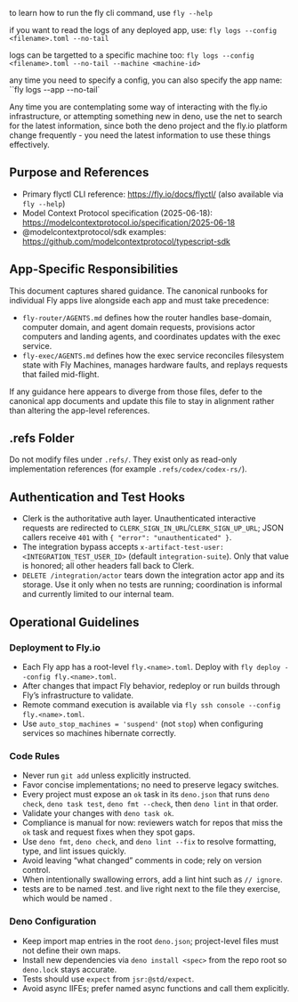 to learn how to run the fly cli command, use `fly --help`

if you want to read the logs of any deployed app, use:
`fly logs --config <filename>.toml --no-tail`

logs can be targetted to a specific machine too:
`fly logs --config <filename>.toml --no-tail --machine <machine-id>`

any time you need to specify a config, you can also specify the app name: ``fly
logs --app <app-name> --no-tail`

Any time you are contemplating some way of interacting with the fly.io
infrastructure, or attempting something new in deno, use the net to search for
the latest information, since both the deno project and the fly.io platform
change frequently - you need the latest information to use these things
effectively.

## Purpose and References

- Primary flyctl CLI reference: https://fly.io/docs/flyctl/ (also available via
  `fly --help`)
- Model Context Protocol specification (2025-06-18):
  https://modelcontextprotocol.io/specification/2025-06-18
- @modelcontextprotocol/sdk examples:
  https://github.com/modelcontextprotocol/typescript-sdk

## App-Specific Responsibilities

This document captures shared guidance. The canonical runbooks for individual
Fly apps live alongside each app and must take precedence:

- `fly-router/AGENTS.md` defines how the router handles base-domain, computer
  domain, and agent domain requests, provisions actor computers and landing
  agents, and coordinates updates with the exec service.
- `fly-exec/AGENTS.md` defines how the exec service reconciles filesystem state
  with Fly Machines, manages hardware faults, and replays requests that failed
  mid-flight.

If any guidance here appears to diverge from those files, defer to the
canonical app documents and update this file to stay in alignment rather than
altering the app-level references.

## .refs Folder

Do not modify files under `.refs/`. They exist only as read-only implementation
references (for example `.refs/codex/codex-rs/`).

## Authentication and Test Hooks

- Clerk is the authoritative auth layer. Unauthenticated interactive requests
  are redirected to `CLERK_SIGN_IN_URL`/`CLERK_SIGN_UP_URL`; JSON callers
  receive `401` with `{ "error": "unauthenticated" }`.
- The integration bypass accepts
  `x-artifact-test-user: <INTEGRATION_TEST_USER_ID>` (default
  `integration-suite`). Only that value is honored; all other headers fall back
  to Clerk.
- `DELETE /integration/actor` tears down the integration actor app and its
  storage. Use it only when no tests are running; coordination is informal and
  currently limited to our internal team.

## Operational Guidelines

### Deployment to Fly.io

- Each Fly app has a root-level `fly.<name>.toml`. Deploy with
  `fly deploy --config fly.<name>.toml`.
- After changes that impact Fly behavior, redeploy or run builds through Fly’s
  infrastructure to validate.
- Remote command execution is available via
  `fly ssh console --config fly.<name>.toml`.
- Use `auto_stop_machines = 'suspend'` (not `stop`) when configuring services so
  machines hibernate correctly.

### Code Rules

- Never run `git add` unless explicitly instructed.
- Favor concise implementations; no need to preserve legacy switches.
- Every project must expose an `ok` task in its `deno.json` that runs
  `deno check`, `deno task test`, `deno fmt --check`, then `deno lint` in that
  order.
- Validate your changes with `deno task ok`.
- Compliance is manual for now: reviewers watch for repos that miss the `ok`
  task and request fixes when they spot gaps.
- Use `deno fmt`, `deno check`, and `deno lint --fix` to resolve formatting,
  type, and lint issues quickly.
- Avoid leaving “what changed” comments in code; rely on version control.
- When intentionally swallowing errors, add a lint hint such as `// ignore`.
- tests are to be named <filename>.test.<ext> and live right next to the file
  they exercise, which would be named <filename>.<ext>

### Deno Configuration

- Keep import map entries in the root `deno.json`; project-level files must not
  define their own maps.
- Install new dependencies via `deno install <spec>` from the repo root so
  `deno.lock` stays accurate.
- Tests should use `expect` from `jsr:@std/expect`.
- Avoid async IIFEs; prefer named async functions and call them explicitly.
